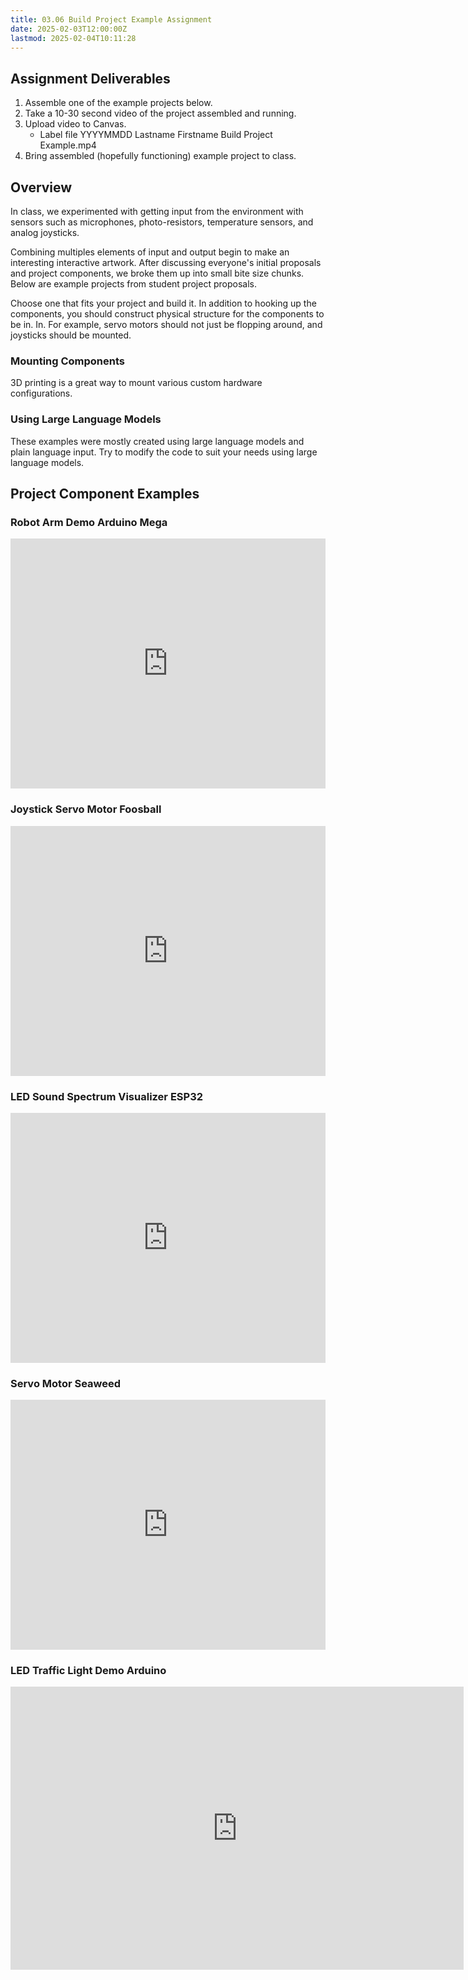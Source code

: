 ```yaml
---
title: 03.06 Build Project Example Assignment
date: 2025-02-03T12:00:00Z
lastmod: 2025-02-04T10:11:28
---
```


## Assignment Deliverables

1. Assemble one of the example projects below.
2. Take a 10-30 second video of the project assembled and running.
3. Upload video to Canvas.
   - Label file YYYYMMDD Lastname Firstname Build Project Example.mp4
4. Bring assembled (hopefully functioning) example project to class.

## Overview

In class, we experimented with getting input from the environment with sensors such as microphones, photo-resistors, temperature sensors, and analog joysticks.

Combining multiples elements of input and output begin to make an interesting interactive artwork. After discussing everyone's initial proposals and project components, we broke them up into small bite size chunks. Below are example projects from student project proposals.

Choose one that fits your project and build it. In addition to hooking up the components, you should construct physical structure for the components to be in. In. For example, servo motors should not just be flopping around, and joysticks should be mounted.

### Mounting Components

3D printing is a great way to mount various custom hardware configurations.

### Using Large Language Models

These examples were mostly created using large language models and plain language input. Try to modify the code to suit your needs using large language models.

## Project Component Examples

### Robot Arm Demo Arduino Mega

<div style="left: 0; width: 100%; height: 400px; position: relative;"><iframe class="responsiveIframe" src="https://wokwi.com/share/embed/421951964700589057" style="top: 0; left: 0; width: 100%; height: 100%; position: absolute; border: 0;" allowfullscreen></iframe></div>

### Joystick Servo Motor Foosball

<div style="left: 0; width: 100%; height: 400px; position: relative;"><iframe class="responsiveIframe" src="https://wokwi.com/share/embed/421966858463279105" style="top: 0; left: 0; width: 100%; height: 100%; position: absolute; border: 0;" allowfullscreen></iframe></div>

### LED Sound Spectrum Visualizer ESP32

<div style="left: 0; width: 100%; height: 400px; position: relative;"><iframe class="responsiveIframe" src="https://wokwi.com/share/embed/421277870994093057" style="top: 0; left: 0; width: 100%; height: 100%; position: absolute; border: 0;" allowfullscreen></iframe></div>

### Servo Motor Seaweed

<div style="left: 0; width: 100%; height: 400px; position: relative;"><iframe class="responsiveIframe" src="https://wokwi.com/share/embed/421968913287885825" style="top: 0; left: 0; width: 100%; height: 100%; position: absolute; border: 0;" allowfullscreen></iframe></div>

### LED Traffic Light Demo Arduino

<div class="iframe-tinkercad-container">
<iframe class="responsiveIframe" width="725" height="453" src="https://www.tinkercad.com/embed/7bc8ETRwlql?editbtn=1" frameborder="0" marginwidth="0" marginheight="0" scrolling="no"></iframe>
</div>
